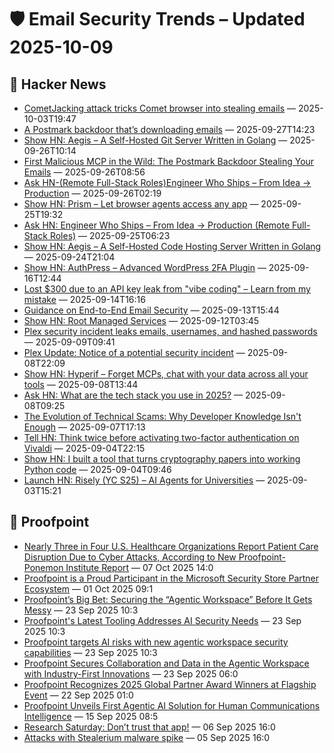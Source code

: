 # 🛡️ Email Security Trends – Updated 2025-10-09

## 📰 Hacker News
- [CometJacking attack tricks Comet browser into stealing emails](https://www.bleepingcomputer.com/news/security/commetjacking-attack-tricks-comet-browser-into-stealing-emails/) — 2025-10-03T19:47
- [A Postmark backdoor that’s downloading emails](https://www.koi.security/blog/postmark-mcp-npm-malicious-backdoor-email-theft) — 2025-09-27T14:23
- [Show HN: Aegis – A Self-Hosted Git Server Written in Golang](https://github.com/AegisCodeForge/aegis) — 2025-09-26T10:14
- [First Malicious MCP in the Wild: The Postmark Backdoor Stealing Your Emails](https://www.koi.security/blog/postmark-mcp-npm-malicious-backdoor-email-theft) — 2025-09-26T08:56
- [Ask HN-(Remote Full-Stack Roles)Engineer Who Ships – From Idea → Production](https://news.ycombinator.com/item?id=45381883) — 2025-09-26T02:19
- [Show HN: Prism – Let browser agents access any app](https://prismai.sh) — 2025-09-25T19:32
- [Ask HN: Engineer Who Ships – From Idea → Production (Remote Full-Stack Roles)](https://news.ycombinator.com/item?id=45369810) — 2025-09-25T06:23
- [Show HN: Aegis – A Self-Hosted Code Hosting Server Written in Golang](https://github.com/AegisCodeForge/aegis) — 2025-09-24T21:04
- [Show HN: AuthPress – Advanced WordPress 2FA Plugin](https://wordpress.org/plugins/two-factor-login-telegram/) — 2025-09-16T12:44
- [Lost $300 due to an API key leak from "vibe coding" – Learn from my mistake](https://news.ycombinator.com/item?id=45241001) — 2025-09-14T16:16
- [Guidance on End-to-End Email Security](https://www.rfc-editor.org/rfc/rfc9787.html) — 2025-09-13T15:44
- [Show HN: Root Managed Services](https://www.rootmanagedservices.com) — 2025-09-12T03:45
- [Plex security incident leaks emails, usernames, and hashed passwords](https://links.plex.tv/s/vb/oJIDdHNP1Zyr2csQlfQV9epYGm5CXYYTe5R0JCY5hUuvpoGXjFD4RUmCXVc6ua8xU9suJ_s2um07ouSelOiNEgADmqMYZggzQH4KDEWeYTcex09UBwizlx-vDm0yfdiYJ8bKHBQ/ElJGH6Xk1Wkna2xmL1B8xUdkj90kFVjC/12) — 2025-09-09T09:41
- [Plex Update: Notice of a potential security incident](https://news.ycombinator.com/item?id=45174684) — 2025-09-08T22:09
- [Show HN: Hyperif – Forget MCPs, chat with your data across all your tools](https://hyperif.com) — 2025-09-08T13:44
- [Ask HN: What are the tech stack you use in 2025?](https://news.ycombinator.com/item?id=45166228) — 2025-09-08T09:25
- [The Evolution of Technical Scams: Why Developer Knowledge Isn't Enough](https://news.ycombinator.com/item?id=45160056) — 2025-09-07T17:13
- [Tell HN: Think twice before activating two-factor authentication on Vivaldi](https://news.ycombinator.com/item?id=45132858) — 2025-09-04T22:15
- [Show HN: I built a tool that turns cryptography papers into working Python code](https://paperstoapp.com) — 2025-09-04T09:46
- [Launch HN: Risely (YC S25) – AI Agents for Universities](https://news.ycombinator.com/item?id=45116859) — 2025-09-03T15:21

## 📰 Proofpoint
- [Nearly Three in Four U.S. Healthcare Organizations Report Patient Care Disruption Due to Cyber Attacks, According to New Proofpoint-Ponemon Institute Report](https://www.proofpoint.com/us/newsroom/press-releases/nearly-three-four-us-healthcare-organizations-report-patient-care-disruption) — 07 Oct 2025 14:0
- [Proofpoint is a Proud Participant in the Microsoft Security Store Partner Ecosystem](https://www.proofpoint.com/us/newsroom/press-releases/proofpoint-proud-participant-microsoft-security-store-partner-ecosystem-0) — 01 Oct 2025 09:1
- [Proofpoint’s Big Bet: Securing the “Agentic Workspace” Before It Gets Messy](https://www.proofpoint.com/us/newsroom/news/proofpoints-big-bet-securing-agentic-workspace-it-gets-messy) — 23 Sep 2025 10:3
- [Proofpoint's Latest Tooling Addresses AI Security Needs](https://www.proofpoint.com/us/newsroom/news/proofpoints-latest-tooling-addresses-ai-security-needs) — 23 Sep 2025 10:3
- [Proofpoint targets AI risks with new agentic workspace security capabilities](https://www.proofpoint.com/us/newsroom/news/proofpoint-targets-ai-risks-new-agentic-workspace-security-capabilities) — 23 Sep 2025 10:3
- [Proofpoint Secures Collaboration and Data in the Agentic Workspace with Industry-First Innovations](https://www.proofpoint.com/us/newsroom/press-releases/proofpoint-secures-collaboration-and-data-agentic-workspace-industry-first) — 23 Sep 2025 06:0
- [Proofpoint Recognizes 2025 Global Partner Award Winners at Flagship Event](https://www.proofpoint.com/us/newsroom/press-releases/global-partner-award-winners-2025) — 22 Sep 2025 01:0
- [Proofpoint Unveils First Agentic AI Solution for Human Communications Intelligence](https://www.proofpoint.com/us/newsroom/press-releases/proofpoint-unveils-first-agentic-ai-solution-human-communications) — 15 Sep 2025 08:5
- [Research Saturday: Don’t trust that app!](https://www.proofpoint.com/us/newsroom/news/research-saturday-dont-trust-app) — 06 Sep 2025 16:0
- [Attacks with Stealerium malware spike](https://www.proofpoint.com/us/newsroom/news/attacks-stealerium-malware-spike) — 05 Sep 2025 16:0

